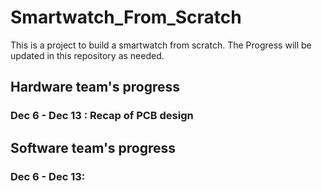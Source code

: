 # Smartwatch_From_Scratch
This is a project to build a smartwatch from scratch. The Progress will be updated in this repository  as needed.

## Hardware team's progress

### **Dec 6 - Dec 13** : Recap of PCB design



## Software team's progress

### Dec 6 - Dec 13:
